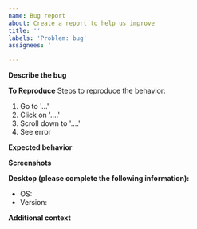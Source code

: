 ```yaml
---
name: Bug report
about: Create a report to help us improve
title: ''
labels: 'Problem: bug'
assignees: ''

---
```


**Describe the bug**
<!-- A clear and concise description of what the bug is. -->

**To Reproduce**
Steps to reproduce the behavior:
1. Go to '...'
2. Click on '....'
3. Scroll down to '....'
4. See error

**Expected behavior**
<!-- A clear and concise description of what you expected to happen. -->

**Screenshots**
<!-- If applicable, add screenshots to help explain your problem. -->

**Desktop (please complete the following information):**
 - OS: <!--[e.g. Windows 10]-->
 - Version: <!--[e.g. 22]-->

**Additional context**
<!-- Add any other context about the problem here. -->
